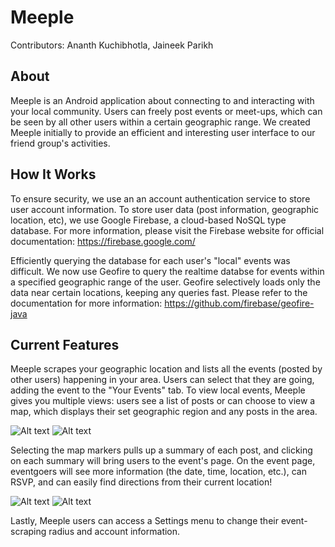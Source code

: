 # Meeple
Contributors: Ananth Kuchibhotla, Jaineek Parikh

## About
Meeple is an Android application about connecting to and interacting with your local community. Users can freely post events or meet-ups, which can be seen by all other users within a certain geographic range. We created Meeple initially to provide an efficient and interesting user interface to our friend group's activities. 

## How It Works
To ensure security, we use an an account authentication service to store user account information. To store user data (post information, geographic location, etc), we use Google Firebase, a cloud-based NoSQL type database. For more information, please visit the Firebase website for official documentation: https://firebase.google.com/

Efficiently querying the database for each user's "local" events was difficult. We now use Geofire to query the realtime databse for events within a specified geographic range of the user. Geofire selectively loads only the data near certain locations, keeping any queries fast. Please refer to the documentation for more information: https://github.com/firebase/geofire-java

## Current Features
Meeple scrapes your geographic location and lists all the events (posted by other users) happening in your area. Users can select that they are going, adding the event to the "Your Events" tab. To view local events, Meeple gives you multiple views: users see a list of posts or can choose to view a map, which displays their set geographic region and any posts in the area. 
 
 ![Alt text](screenshots/resized/myFeed1.png?raw=true) ![Alt text](screenshots/resized/map1.png?raw=true)


 

Selecting the map markers pulls up a summary of each post, and clicking on each summary will bring users to the event's page. On the event page, eventgoers will see more information (the date, time, location, etc.), can RSVP, and can easily find directions from their current location!

  ![Alt text](screenshots/resized/map2.png?raw=true) ![Alt text](screenshots/resized/viewPost1.png?raw=true)
  
Lastly, Meeple users can access a Settings menu to change their event-scraping radius and account information.







